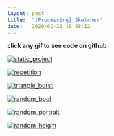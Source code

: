 ```yaml
---
layout: post
title:  "[Processing] Sketches"
date:   2020-02-20 19:48:12
---
```


**click any gif to see code on github**

[![static_project](https://media.giphy.com/media/RGkeHCPdHu3ff9blvF/giphy.gif)](https://github.com/spoisseroux/Processing3/blob/master/static_project/static_project.pde)


[![repetition](https://media.giphy.com/media/huyHQO8DjK8k6pjZUc/giphy.gif)](https://github.com/spoisseroux/Processing3/blob/master/repetition/repetition.pde)


[![triangle_burst](https://media.giphy.com/media/LmkmTDsyrOER2dtLXS/giphy.gif)](https://github.com/spoisseroux/Processing3/blob/master/triangle_mouse_burst/triangle_mouse_burst.pde)


[![random_bool](https://media.giphy.com/media/mA7PD2DnLkPsVAQOCS/giphy.gif)](https://github.com/spoisseroux/Processing3/blob/master/bool_grid/bool_grid.pde)


[![random_portrait](https://media.giphy.com/media/XD3vsEiZY7s4CkOiF6/giphy.gif)](https://github.com/spoisseroux/Processing3/blob/master/random_nude/random_nude.pde)


[![random_height](https://media.giphy.com/media/f9r0OhIVkZqOkoNrQc/giphy.gif)](https://github.com/spoisseroux/Processing3/blob/master/random_height/random_height.pde)





